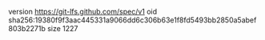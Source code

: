 version https://git-lfs.github.com/spec/v1
oid sha256:19380f9f3aac445331a9066dd6c306b63e1f8fd5493bb2850a5abef803b2271b
size 1227
